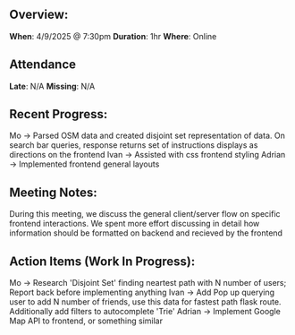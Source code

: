 ## Overview:

**When**: 4/9/2025 @ 7:30pm
**Duration**: 1hr
**Where**: Online

## Attendance

**Late**: N/A
**Missing**: N/A

## Recent Progress:

Mo -> Parsed OSM data and created disjoint set representation of data. On search bar queries, response returns set of instructions displays as directions on the frontend
Ivan -> Assisted with css frontend styling
Adrian -> Implemented frontend general layouts

## Meeting Notes:

During this meeting, we discuss the general client/server flow on specific frontend interactions. We spent more effort discussing in detail how information should be formatted on backend and recieved by the frontend

## Action Items (Work In Progress):

Mo -> Research 'Disjoint Set' finding neartest path with N number of users; Report back before implementing anything
Ivan -> Add Pop up querying user to add N number of friends, use this data for fastest path flask route. Additionally add filters to autocomplete 'Trie'
Adrian -> Implement Google Map API to frontend, or something similar
